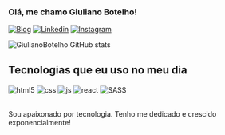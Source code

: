 ### Olá, me chamo Giuliano Botelho!


[![Blog](https://img.shields.io/website?label=SujeitoProgramador.com&style=for-the-badge&url=https://portfolio-fhvr.vercel.app//)](portfolio-fhvr.vercel.app/)
[![Linkedin](https://img.shields.io/badge/LinkedIn-0077B5?style=for-the-badge&logo=linkedin&logoColor=white)](https://www.linkedin.com/in/giuliano-botelho/)
[![Instagram](https://img.shields.io/badge/Instagram-E4405F?style=for-the-badge&logo=instagram&logoColor=white)](https://instagram.com/GiulianoBotelho)

![GiulianoBotelho GitHub stats](https://github-readme-stats.vercel.app/api?username=GiulianoBotelho&show_icons=true&theme=dracula&count_private=true)

## Tecnologias que eu uso no meu dia

<div style="display: inline_block">
  <img align="center" alt="html5" src="https://img.shields.io/badge/HTML5-E34F26?style=for-the-badge&logo=html5&logoColor=white" />
  <img align="center" alt="css" src="https://img.shields.io/badge/CSS3-1572B6?style=for-the-badge&logo=css3&logoColor=white" />
  <img align="center" alt="js" src="https://img.shields.io/badge/JavaScript-F7DF1E?style=for-the-badge&logo=javascript&logoColor=black" />
  <img align="center" alt="react" src="https://img.shields.io/badge/React-20232A?style=for-the-badge&logo=react&logoColor=61DAFB" />
  <img align="center" alt="SASS" src="https://img.shields.io/badge/Sass-CC6699?style=for-the-badge&logo=sass&logoColor=white" />


</div><br/>

Sou apaixonado por tecnologia. Tenho me dedicado e crescido exponencialmente!

